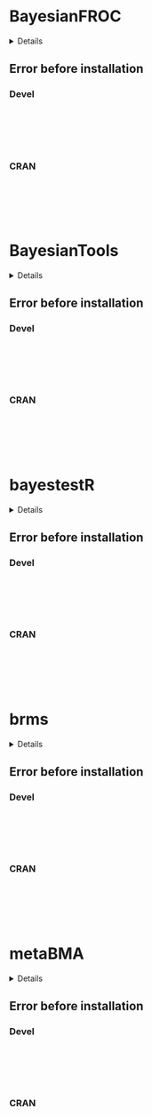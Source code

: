 # BayesianFROC

<details>

* Version: 
* Source code: ???
* URL: https://github.com/quentingronau/bridgesampling
* Number of recursive dependencies: 0

Run `revdep_details(,"")` for more info

</details>

## Error before installation

### Devel

```






```
### CRAN

```






```
# BayesianTools

<details>

* Version: 
* Source code: ???
* URL: https://github.com/quentingronau/bridgesampling
* Number of recursive dependencies: 0

Run `revdep_details(,"")` for more info

</details>

## Error before installation

### Devel

```






```
### CRAN

```






```
# bayestestR

<details>

* Version: 
* Source code: ???
* URL: https://github.com/quentingronau/bridgesampling
* Number of recursive dependencies: 0

Run `revdep_details(,"")` for more info

</details>

## Error before installation

### Devel

```






```
### CRAN

```






```
# brms

<details>

* Version: 
* Source code: ???
* URL: https://github.com/quentingronau/bridgesampling
* Number of recursive dependencies: 0

Run `revdep_details(,"")` for more info

</details>

## Error before installation

### Devel

```






```
### CRAN

```






```
# metaBMA

<details>

* Version: 
* Source code: ???
* URL: https://github.com/quentingronau/bridgesampling
* Number of recursive dependencies: 0

Run `revdep_details(,"")` for more info

</details>

## Error before installation

### Devel

```






```
### CRAN

```






```
